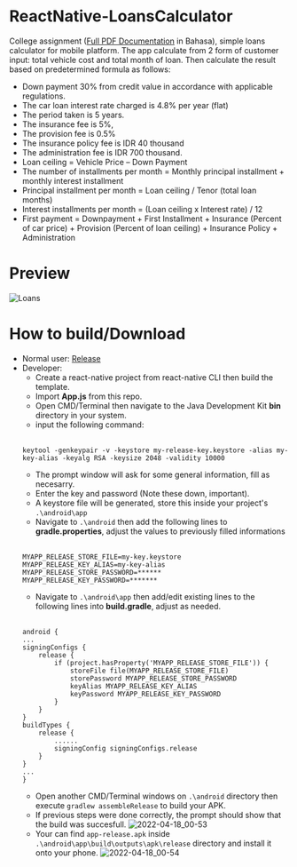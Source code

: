 # ReactNative-LoansCalculator
College assignment ([Full PDF Documentation](https://github.com/ArigathanksGozaimuch/ReactNative-LoansCalculator/blob/main/Documentation.pdf) in Bahasa), simple loans calculator for mobile platform. The app calculate from 2 form of customer input: total vehicle cost and total month of loan. Then calculate the result based on predetermined formula as follows:
* Down payment 30% from credit value in accordance with applicable regulations. 
* The car loan interest rate charged is 4.8% per year (flat) 
* The period taken is 5 years. 
* The insurance fee is 5%, 
* The provision fee is 0.5%
* The insurance policy fee is IDR 40 thousand 
* The administration fee is IDR 700 thousand.
* Loan ceiling = Vehicle Price – Down Payment<br>
* The number of installments per month = Monthly principal installment + monthly interest installment<br>
* Principal installment per month = Loan ceiling / Tenor (total loan months)<br>
* Interest installments per month = (Loan ceiling x Interest rate) / 12<br>
* First payment = Downpayment + First Installment + Insurance (Percent of car price) + Provision (Percent of loan ceiling) + Insurance Policy + Administration

# Preview
![Loans](https://user-images.githubusercontent.com/103828697/163724832-c3bb7a1b-244d-43ca-87c5-7bd2f10f9878.png)

# How to build/Download
* Normal user: [Release](https://github.com/ArigathanksGozaimuch/ReactNative-LoansCalculator/releases/tag/v.1)
* Developer:
  * Create a react-native project from react-native CLI then build the template.
  * Import **App.js** from this repo.
  * Open CMD/Terminal then navigate to the Java Development Kit **bin** directory in your system.
  * input the following command:<br> <br> 
  ```
  keytool -genkeypair -v -keystore my-release-key.keystore -alias my-key-alias -keyalg RSA -keysize 2048 -validity 10000
  ```
  * The prompt window will ask for some general information, fill as necesarry.
  * Enter the key and password (Note these down, important).
  * A keystore file will be generated, store this inside your project's `.\android\app`
  * Navigate to `.\android` then add the following lines to **gradle.properties**, adjust the values to previously filled informations<br> <br> 
  ```
  MYAPP_RELEASE_STORE_FILE=my-key.keystore
  MYAPP_RELEASE_KEY_ALIAS=my-key-alias
  MYAPP_RELEASE_STORE_PASSWORD=******
  MYAPP_RELEASE_KEY_PASSWORD=*******
  ```
  * Navigate to `.\android\app` then add/edit existing lines to the following lines into **build.gradle**, adjust as needed. <br> <br>
  ```
  android {
  ...
  signingConfigs {
      release {
          if (project.hasProperty('MYAPP_RELEASE_STORE_FILE')) {
              storeFile file(MYAPP_RELEASE_STORE_FILE)
              storePassword MYAPP_RELEASE_STORE_PASSWORD
              keyAlias MYAPP_RELEASE_KEY_ALIAS
              keyPassword MYAPP_RELEASE_KEY_PASSWORD
          }
      }
  }
  buildTypes {
      release {
          ......
          signingConfig signingConfigs.release
      }
  }
  ...
  }
  ```
  * Open another CMD/Terminal windows on `.\android` directory then execute `gradlew assembleRelease` to build your APK.
  * If previous steps were done correctly, the prompt should show that the build was succesfull.
  ![2022-04-18_00-53](https://user-images.githubusercontent.com/103828697/163726509-3e7784a8-b8c8-4bb3-8eb7-d78a286489c6.png)
  * Your can find `app-release.apk` inside `.\android\app\build\outputs\apk\release` directory and install it onto your phone.
  ![2022-04-18_00-54](https://user-images.githubusercontent.com/103828697/163726534-44118337-d471-43f0-a8f1-0371e13139ec.png)
